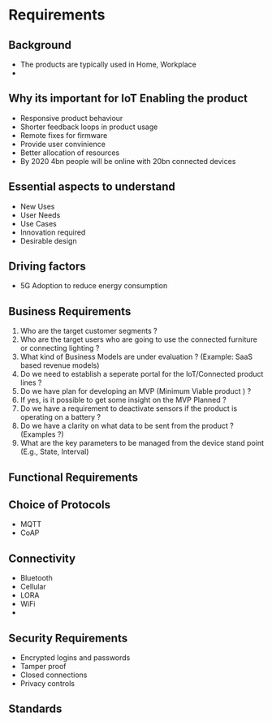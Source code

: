 # Requirements
## Background
* The products are typically used in Home, Workplace
*

## Why its important for IoT Enabling the product
* Responsive product behaviour
* Shorter feedback loops in product usage
* Remote fixes for firmware
* Provide user convinience 
* Better allocation of resources
* By 2020 4bn people will be online with 20bn connected devices


## Essential aspects to understand
* New Uses
* User Needs
* Use Cases
* Innovation required
* Desirable design

## Driving factors
* 5G Adoption to reduce energy consumption

## Business Requirements
1. Who are the target customer segments ?
2. Who are the target users who are going to use the connected furniture or connecting lighting ?
3. What kind of Business Models are under evaluation ? (Example: SaaS based revenue models)
4. Do we need to establish a seperate portal for the IoT/Connected product lines ?
5. Do we have plan for developing an MVP (Minimum Viable product ) ?
6. If yes, is it possible to get some insight on the MVP Planned ?
7. Do we have a requirement to deactivate sensors if the product is operating on a battery ?
8. Do we have a clarity on what data to be sent from the product ? (Examples ?)
9. What are the key parameters to be managed from the device stand point (E.g., State, Interval)

## Functional Requirements


## Choice of Protocols
* MQTT
* CoAP

## Connectivity
* Bluetooth
* Cellular
* LORA
* WiFi
* 

## Security Requirements
* Encrypted logins and passwords 
* Tamper proof
* Closed connections
* Privacy controls
## Standards

## 
